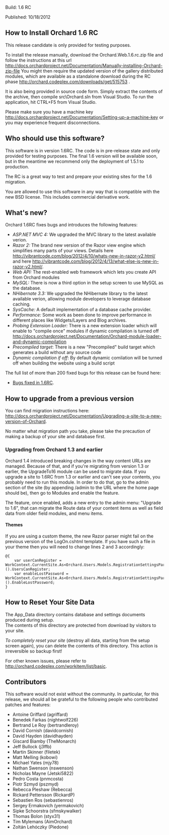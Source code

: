 Build: 1.6 RC

Published: 10/18/2012

How to Install Orchard 1.6 RC
-----------------------------

This release candidate is only provided for testing purposes.

To install the release manually, download the Orchard.Web.1.6.rc.zip file and follow the instructions at this url
<http://docs.orchardproject.net/Documentation/Manually-installing-Orchard-zip-file>
You might then require the updated version of the gallery distributed modules, which are available as a standalone 
download during the RC phase <http://orchard.codeplex.com/downloads/get/515753> . 

It is also being provided in source code form.
Simply extract the contents of the archive, then compile src\Orchard.sln from Visual Studio.
To run the application, hit CTRL+F5 from Visual Studio.

Please make sure you have a machine key
<http://docs.orchardproject.net/Documentation/Setting-up-a-machine-key>
or you may experience frequent disconnections.

Who should use this software?
-----------------------------

This software is in version 1.6RC. The code is in pre-release state and only provided for
testing purposes. The final 1.6 version will be available soon, but in the meantime we recommend
only the deployment of 1.5.1 to production.

The RC is a great way to test and prepare your existing sites for the 1.6 migration.

You are allowed to use this software in any way that is compatible with the new BSD license.
This includes commercial derivative work.

What's new?
-----------

Orchard 1.6RC fixes bugs and introduces the following features:

* *ASP.NET MVC 4:*  We upgraded the MVC library to the latest available verion.
* *Razor 2:* The brand new version of the Razor view engine which simplifies many parts of your views. 
Details here <http://vibrantcode.com/blog/2012/4/10/whats-new-in-razor-v2.html/> 
and here <http://vibrantcode.com/blog/2012/4/13/what-else-is-new-in-razor-v2.html/>.
* *Web API:* The rest-enabled web framework which lets you create API from Orchard modules
* *MySQL:* There is now a third option in the setup screen to use MySQL as the database.
* *NHibernate 3.3:* We upgraded the NHibernate library to the latest available verion, allowing module developers 
to leverage database caching.
* *SysCache:* A default implementation of a database cache provider.
* *Performance:* Some work as been done to improve performance in different places like Widgets/Layers and Blog archives.
* *Probing Extension Loader:* There is a new extension loader which will enable to "compile once" modules if dynamic compilation is turned off <http://docs.orchardproject.net/Documentation/Orchard-module-loader-and-dynamic-compilation>
* *Precompiled target*: There is a new "Precompiled" build target which generates a build without any source code
* *Dynamic compilation if off*: By default dynamic comilation will be turned off when building the website using a build script

The full list of more than 200 fixed bugs for this release can be found here:

* [Bugs fixed in 1.6RC](http://orchard.codeplex.com/workitem/list/advanced?keyword=&status=Fixed|Closed&type=All&priority=All&release=Orchard%201.6&assignedTo=All&component=All&sortField=LastUpdatedDate&sortDirection=Descending&page=0).

How to upgrade from a previous version
--------------------------------------

You can find migration instructions here: <http://docs.orchardproject.net/Documentation/Upgrading-a-site-to-a-new-version-of-Orchard>.

No matter what migration path you take, please take the precaution of making a backup of your
site and database first.

### Upgrading from Orchard 1.3 and earlier

Orchard 1.4 introduced breaking changes in the way content URLs are managed. Because of that,
and if you're migrating from version 1.3 or earlier, the UpgradeTo16 module can be used to migrate
data. If you upgrade a site to 1.6RC from 1.3 or earlier and can't
see your contents, you probably need to run this module. In order to do that, go to the admin
section of the site (by appending /admin to the URL where the home page should be), then go
to Modules and enable the feature.

The feature, once enabled, adds a new entry to the admin menu: "Upgrade to 1.6", that can
migrate the Route data of your content items as well as field data from older field modules, and menu items.

#### Themes

If you are using a custom theme, the new Razor parser might fail on the previous version of the LogOn.cshtml 
template. If you have such a file in your theme then you will need to change lines 2 and 3 accordingly:

    @{
        var userCanRegister = WorkContext.CurrentSite.As<Orchard.Users.Models.RegistrationSettingsPart>().UsersCanRegister;
        var enableLostPassword = WorkContext.CurrentSite.As<Orchard.Users.Models.RegistrationSettingsPart>().EnableLostPassword;
    }

How to Reset Your Site Data
---------------------------

The App_Data directory contains database and settings documents produced during setup.  
The contents of this directory are protected from download by visitors to your site. 

*To completely reset your site* (destroy all data, starting from the setup screen again), 
you can delete the contents of this directory.  This action is irreversible so backup first!


For other known issues, please refer to <http://orchard.codeplex.com/workitem/list/basic>.

Contributors
------------

This software would not exist without the community. In particular, for this release,
we should all be grateful to the following people who contributed patches and features:


* Antoine Griffard (agriffard)
* Benedek Farkas (nightwolf226)
* Bertrand Le Roy (bertrandleroy)
* David Cornish (davidcornish)
* David Hayden (davidhayden)
* Giscard Biamby (TheMonarch)
* Jeff Bullock (j3ffb)
* Martin Skinner (filetek)
* Matt Melling (kobowi)
* Michael Yates (mjy78)
* Nathan Swenson (nswenson)
* Nicholas Mayne (Jetski5822)
* Pedro Costa (pnmcosta)
* Piotr Szmyd (pszmyd)
* Rebecca Pleshaw (Rebecca)
* Rickard Pettersson (RickardP)
* Sebastien Ros (sebastienros)
* Sergey Ermakovich (yermakovich)
* Sipke Schoorstra (sfmskywalker)
* Thomas Bolon (styx31)
* Tim Mylemans (AimOrchard)
* Zoltán Lehóczky (Piedone)
